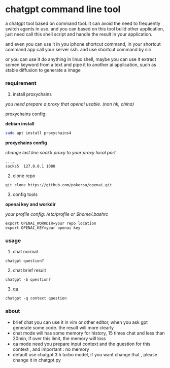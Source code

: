# chatgpt command line tool

a chatgpt tool based on command tool. It can avoid the need to frequently switch agents in use. 
and you can based on this tool build other application, just need call this shell script and handle the result in your application.

and even you can use it in you iphone shortcut command, in your shortcut command app call your server ssh. and use shortcut command by siri


or you can use it do anything in linux shell, maybe you can use it extract somen keyword from a text and pipe it to another ai application, such as stable diffusion to generate a image

### requirement

1. install proxychains 

*you need prepare a proxy that openai usable. (non hk, china)* 

proxychains config:

**debian install** 
```bash
sudo apt install proxychains4
```
**proxychains config** 

*change last line sock5 proxy to your proxy local port* 
```
....
socks5  127.0.0.1 1080
```


2. clone repo

```
git clone https://github.com/pokersu/openai.git
```


3. config tools

**openai key and workdir** 

*your profile config: /etc/profile or $home/.bashrc* 

```
export OPENAI_WORKDIR=your repo location
export OPENAI_KEY=your openai key
```


### usage

1. chat normal

```
chatgpt question?
```

2. chat brief result

```
chatgpt -b question?
```


3. qa

```
chatgpt -q context question
```



### about


- brief chat you can use it in vim or other editor, when you ask gpt generate some code. the result will more clearly
- chat mode will has some memory for history, 15 times chat and less than 20min, if over this limit, the memory will loss
- qa mode need you prepare input context and the question for this context , and important : no memory 
- default use chatgpt 3.5 turbo model, if you want change that , please change it in chatgpt.py
